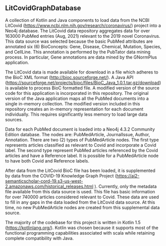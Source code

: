 ## LitCovidGraphDatabase

A collection of Kotlin and Java components to load data from 
the NCBI LitCovid (https://www.ncbi.nlm.nih.gov/research/coronavirus/)
project into a Neo4j database. The LitCovid data repository 
aggregates data for over 163000 PubMed entries (Aug, 2021) 
relevant to the 2019 novel Coronavirus. This data source was 
selected because the basic PubMed attributes are annotated six 
(6) BioConcepts: Gene, Disease, Chemical, Mutation, Species, and 
CellLine. This annotation is performed by the PubTator data
mining process. In particular, Gene annotations are data mined
by the GNormPlus application.

The LitCovid data is made available for download in a file 
which adheres 
to the BioC XML format (http://bioc.sourceforge.net/). A Java
API (https://sourceforge.net/projects/bioc/files/BioC_Java_1.0.1.tar.gz/download)
is available to process BioC formatted file. A modified version
of the source code for this application is incorporated in this
repository. The original version of the Java application 
maps all the PubMed documents into a single in-memory
collection. The modified version included in this repository 
creates an in-memory representation for each document 
individually. This requires significantly less memory to 
load large data sources. 

Data for each PubMed document is loaded into a Neo4j 4.3.2 
Community Edition database. The nodes are: PubMedArticle, 
JournalIssue, Author, Annotation. There are two (2) types
of PubMedArticle nodes. The first type represents articles 
classified as relevant to Covid and incorporate a Covid label.
The second type represent PubMed articles referenced by 
the Covid articles and have a Reference label. It is possible
for a PubMedArticle node to have both Covid and Reference 
labels.

After data from the LitCovid BioC file has been loaded, it is 
supplemented by data from the COVID-19 Knowledge Graph Project
(https://ai2-semanticscholar-cord-19.s3-us-west-2.amazonaws.com/historical_releases.html
). Currently, only the metadata file available from this data 
source is used. This file has basic information for over 740000 
articles considered relevant to Covid. These data are used to 
fill in any gaps in the data loaded from the LitCovid data source.
At this time, no new PubMedArticle nodes are created from this
supplemental data source.

The majority of the codebase for this project is written in 
Kotlin 1.5 (https://kotlinlang.org/). Kotlin was chosen because
it supports most of the functional programming capabilities
associated with scala while retaining complete compatibility 
with Java.
